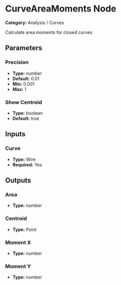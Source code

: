 
# CurveAreaMoments Node

**Category:** Analysis / Curves

Calculate area moments for closed curves

## Parameters


### Precision
- **Type:** number
- **Default:** 0.01
- **Min:** 0.001
- **Max:** 1



### Show Centroid
- **Type:** boolean
- **Default:** true





## Inputs


### Curve
- **Type:** Wire
- **Required:** Yes



## Outputs


### Area
- **Type:** number



### Centroid
- **Type:** Point



### Moment X
- **Type:** number



### Moment Y
- **Type:** number




